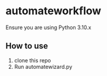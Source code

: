 # automateworkflow

Ensure you are using Python 3.10.x

## How to use

1. clone this repo
2. Run automatewizard.py

